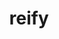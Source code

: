 ---
title: "reify"
layout: index
type: pages
permalink: /
navigation:
 - title: About
   url: "#about"
 - title: Projects
   url: "#projects"
 - title: Blog
   url: "#blog"
---